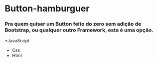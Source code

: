 # Button-hamburguer

###  Pra quem quiser um Button feito do zero sem adição de Bootstrap, ou qualquer outro Framework, esta é uma opção.
*JavaScript
* Css
* Html
